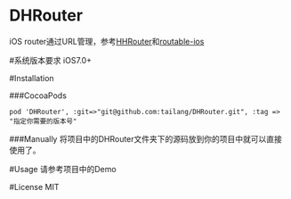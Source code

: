 # DHRouter
iOS router通过URL管理，参考[HHRouter](https://github.com/Huohua/HHRouter)和[routable-ios](https://github.com/clayallsopp/routable-ios)

#系统版本要求
iOS7.0+  

#Installation

###CocoaPods
```
pod 'DHRouter', :git=>"git@github.com:tailang/DHRouter.git", :tag => "指定你需要的版本号"
```

###Manually
将项目中的DHRouter文件夹下的源码放到你的项目中就可以直接使用了。

#Usage
请参考项目中的Demo

#License
MIT
